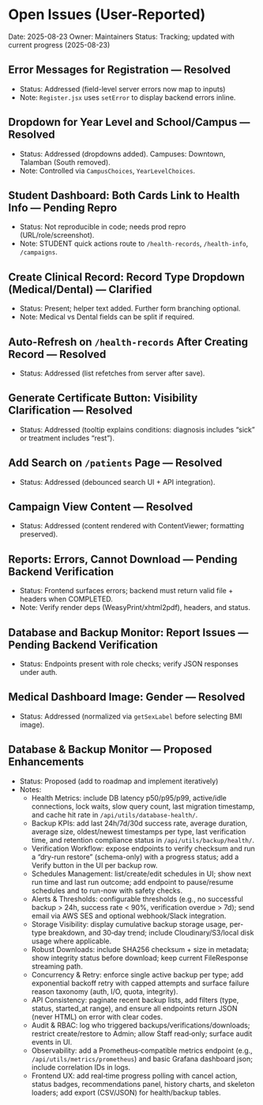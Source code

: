 # Open Issues (User-Reported)

Date: 2025-08-23
Owner: Maintainers
Status: Tracking; updated with current progress (2025-08-23)

## Error Messages for Registration — Resolved
- Status: Addressed (field-level server errors now map to inputs)
- Note: `Register.jsx` uses `setError` to display backend errors inline.

## Dropdown for Year Level and School/Campus — Resolved
- Status: Addressed (dropdowns added). Campuses: Downtown, Talamban (South removed).
- Note: Controlled via `CampusChoices`, `YearLevelChoices`.

## Student Dashboard: Both Cards Link to Health Info — Pending Repro
- Status: Not reproducible in code; needs prod repro (URL/role/screenshot).
- Note: STUDENT quick actions route to `/health-records`, `/health-info`, `/campaigns`.

## Create Clinical Record: Record Type Dropdown (Medical/Dental) — Clarified
- Status: Present; helper text added. Further form branching optional.
- Note: Medical vs Dental fields can be split if required.

## Auto-Refresh on `/health-records` After Creating Record — Resolved
- Status: Addressed (list refetches from server after save).

## Generate Certificate Button: Visibility Clarification — Resolved
- Status: Addressed (tooltip explains conditions: diagnosis includes “sick” or treatment includes “rest”).

## Add Search on `/patients` Page — Resolved
- Status: Addressed (debounced search UI + API integration).

## Campaign View Content — Resolved
- Status: Addressed (content rendered with ContentViewer; formatting preserved).

## Reports: Errors, Cannot Download — Pending Backend Verification
- Status: Frontend surfaces errors; backend must return valid file + headers when COMPLETED.
- Note: Verify render deps (WeasyPrint/xhtml2pdf), headers, and status.

## Database and Backup Monitor: Report Issues — Pending Backend Verification
- Status: Endpoints present with role checks; verify JSON responses under auth.

## Medical Dashboard Image: Gender — Resolved
- Status: Addressed (normalized via `getSexLabel` before selecting BMI image).


## Database & Backup Monitor — Proposed Enhancements
- Status: Proposed (add to roadmap and implement iteratively)
- Notes:
  - Health Metrics: include DB latency p50/p95/p99, active/idle connections, lock waits, slow query count, last migration timestamp, and cache hit rate in `/api/utils/database-health/`.
  - Backup KPIs: add last 24h/7d/30d success rate, average duration, average size, oldest/newest timestamps per type, last verification time, and retention compliance status in `/api/utils/backup/health/`.
  - Verification Workflow: expose endpoints to verify checksum and run a “dry-run restore” (schema-only) with a progress status; add a Verify button in the UI per backup row.
  - Schedules Management: list/create/edit schedules in UI; show next run time and last run outcome; add endpoint to pause/resume schedules and to run-now with safety checks.
  - Alerts & Thresholds: configurable thresholds (e.g., no successful backup > 24h, success rate < 90%, verification overdue > 7d); send email via AWS SES and optional webhook/Slack integration.
  - Storage Visibility: display cumulative backup storage usage, per-type breakdown, and 30‑day trend; include Cloudinary/S3/local disk usage where applicable.
  - Robust Downloads: include SHA256 checksum + size in metadata; show integrity status before download; keep current FileResponse streaming path.
  - Concurrency & Retry: enforce single active backup per type; add exponential backoff retry with capped attempts and surface failure reason taxonomy (auth, I/O, quota, integrity).
  - API Consistency: paginate recent backup lists, add filters (type, status, started_at range), and ensure all endpoints return JSON (never HTML) on error with clear codes.
  - Audit & RBAC: log who triggered backups/verifications/downloads; restrict create/restore to Admin; allow Staff read‑only; surface audit events in UI.
  - Observability: add a Prometheus‑compatible metrics endpoint (e.g., `/api/utils/metrics/prometheus`) and basic Grafana dashboard json; include correlation IDs in logs.
  - Frontend UX: add real‑time progress polling with cancel action, status badges, recommendations panel, history charts, and skeleton loaders; add export (CSV/JSON) for health/backup tables.
